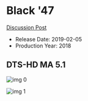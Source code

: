 # Black '47

[Discussion Post](https://www.avsforum.com/threads/bass-eq-for-filtered-movies.2995212/post-57298002)

* Release Date: 2019-02-05
* Production Year: 2018

## DTS-HD MA 5.1

![img 0](https://i.imgur.com/EhWNPsx.jpg)

![img 1](https://i.imgur.com/eD1JkeI.jpg)

